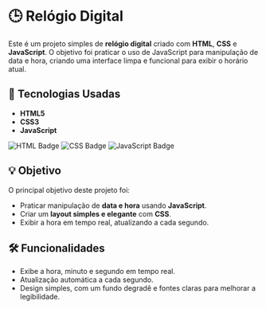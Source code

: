 # 🕒 Relógio Digital

Este é um projeto simples de **relógio digital** criado com **HTML**, **CSS** e **JavaScript**. O objetivo foi praticar o uso de JavaScript para manipulação de data e hora, criando uma interface limpa e funcional para exibir o horário atual.

## 🚀 Tecnologias Usadas

- **HTML5**
- **CSS3**
- **JavaScript**

![HTML Badge](https://img.shields.io/badge/HTML-5-orange)
![CSS Badge](https://img.shields.io/badge/CSS-3-blue)
![JavaScript Badge](https://img.shields.io/badge/JavaScript-ES6-yellowgreen)

## 💡 Objetivo

O principal objetivo deste projeto foi:

- Praticar manipulação de **data e hora** usando **JavaScript**.
- Criar um **layout simples e elegante** com **CSS**.
- Exibir a hora em tempo real, atualizando a cada segundo.

## 🛠 Funcionalidades

- Exibe a hora, minuto e segundo em tempo real.
- Atualização automática a cada segundo.
- Design simples, com um fundo degradê e fontes claras para melhorar a legibilidade.
